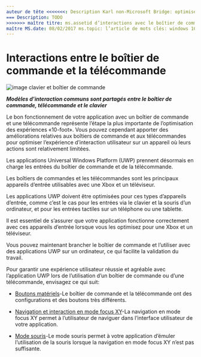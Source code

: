 ```yaml
---
auteur de tête <<<<<<<: Description Karl non-Microsoft Bridge: optimiser votre application pour l’entrée de boîtier de commande Xbox et la télécommande.
=== Description: TODO
>>>>>>> maître titre: ms.assetid d’interactions avec le boîtier de commande et la télécommande: étiquette 784a08dc-2736-4bd3-bea0-08da16b1bd47: boîtier de commande et le modèle d’interactions à distance: isNew detail.hbs: true <<<<<<< HEAD ms.author: kbridge =======
maître MS.date: 08/02/2017 ms.topic: l’article de mots clés: windows 10, uwp ms.localizationpriority: moyenne
---
```

# <a name="gamepad-and-remote-control-interactions"></a>Interactions entre le boîtier de commande et la télécommande

![image clavier et boîtier de commande](images/keyboard/keyboard-gamepad.jpg)

***Modèles d’interaction communs sont partagés entre le boîtier de commande, télécommande et le clavier***

Le bon fonctionnement de votre application avec un boîtier de commande et une télécommande représente l’étape la plus importante de l’optimisation des expériences «10-foot». Vous pouvez cependant apporter des améliorations relatives aux boîtiers de commande et aux télécommandes pour optimiser l’expérience d’interaction utilisateur sur un appareil où leurs actions sont relativement limitées.

Les applications Universal Windows Platform (UWP) prennent désormais en charge les entrées du boîtier de commande et de la télécommande. 

Les boîtiers de commandes et les télécommandes sont les principaux appareils d’entrée utilisables avec une Xbox et un téléviseur. 

Les applications UWP doivent être optimisées pour ces types d’appareils d’entrée, comme c’est le cas pour les entrées via le clavier et la souris d’un ordinateur, et pour les entrées tactiles sur un téléphone ou une tablette. 

Il est essentiel de s’assurer que votre application fonctionne correctement avec ces appareils d’entrée lorsque vous les optimisez pour une Xbox et un téléviseur.

Vous pouvez maintenant brancher le boîtier de commande et l’utiliser avec des applications UWP sur un ordinateur, ce qui facilite la validation du travail.

Pour garantir une expérience utilisateur réussie et agréable avec l’application UWP lors de l’utilisation d’un boîtier de commande ou d’une télécommande, envisagez ce qui suit:

* [Boutons matériels](../devices/designing-for-tv.md#hardware-buttons)-Le boîtier de commande et la télécommande ont des configurations et des boutons très différents.

* [Navigation et interaction en mode focus XY](../devices/designing-for-tv.md#xy-focus-navigation-and-interaction)-La navigation en mode focus XY permet à l’utilisateur de naviguer dans l’interface utilisateur de votre application.

* [Mode souris](../devices/designing-for-tv.md#mouse-mode)-Le mode souris permet à votre application d’émuler l’utilisation de la souris lorsque la navigation en mode focus XY n’est pas suffisante.

